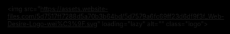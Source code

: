 <html data-wf-domain="webgl-animation-omg.webflow.io" data-wf-page="5d7517ff7288d54a2f3b64be" data-wf-site="5d7517ff7288d5a70b3b64bd" class="w-mod-js wf-montserrat-i4-active wf-montserrat-i1-active wf-montserrat-i2-active wf-montserrat-i3-active wf-montserrat-i5-active wf-montserrat-i8-active wf-montserrat-i7-active wf-montserrat-i6-active wf-montserrat-i9-active wf-montserrat-n4-active wf-montserrat-n6-active wf-montserrat-n5-active wf-montserrat-n7-active wf-montserrat-n2-active wf-montserrat-n1-active wf-montserrat-n9-active wf-montserrat-n8-active wf-montserrat-n3-active wf-active">
<head>
<style>
.wf-force-outline-none[tabindex="-1"]:focus{outline:none;}
</style>

<meta charset="utf-8">

<title>*O*  Stream-yard-Only-for-Momins</title>

<meta content="width=device-width, initial-scale=1" name="viewport">

<meta content="Webflow" name="generator">

<link href="https://assets.website-files.com/5d7517ff7288d5a70b3b64bd/css/webgl-animation-omg.webflow.f6df66566.css" rel="stylesheet" type="text/css">

<script src="https://ajax.googleapis.com/ajax/libs/webfont/1.6.26/webfont.js" type="text/javascript">
</script>

<link rel="stylesheet" href="https://fonts.googleapis.com/css?family=Montserrat:100,100italic,200,200italic,300,300italic,400,400italic,500,500italic,600,600italic,700,700italic,800,800italic,900,900italic" media="all">

<script type="text/javascript">WebFont.load({  google: {    families: ["Montserrat:100,100italic,200,200italic,300,300italic,400,400italic,500,500italic,600,600italic,700,700italic,800,800italic,900,900italic"]  }});
</script>

<!--[if lt IE 9]>
<script src="https://cdnjs.cloudflare.com/ajax/libs/html5shiv/3.7.3/html5shiv.min.js" type="text/javascript">
</script>
<![endif]-->

<script type="text/javascript">!function(o,c){var n=c.documentElement,t=" w-mod-";n.className+=t+"js",("ontouchstart"in o||o.DocumentTouch&&c instanceof DocumentTouch)&&(n.className+=t+"touch")}(window,document);
</script>

<link href="https://assets.website-files.com/img/favicon.ico" rel="shortcut icon" type="image/x-icon"><link href="https://assets.website-files.com/img/webclip.png" rel="apple-touch-icon">

<style>
  * {
    user-select: none;
  }
  
  html, body {
    overflow-x: hidden;
    background-color: #000;

  } 

  canvas {
    width: 100%;
    height: 100%;
  }
  
  .logo{ 
     pointer-events: none;
     mix-blend-mode: exclusion;
     -webkit-mix-blend-mode: exclusion;
  }

.circle {
	width: 320px;
	height: 320px;
	-moz-border-radius: 50%;
	-webkit-border-radius: 50%;
	border-radius: 50%;
	overflow:hidden;
	position:relative;
}

</style>

</head>
<body class="body" data-new-gr-c-s-check-loaded="14.1085.0" data-gr-ext-installed="">

<div class="header">

<div class="canvas w-embed">

<canvas width="396" height="922">
</canvas>
</div>


<iframe src="https://www.youtube.com/embed/9S2_PNDsWGM?si=hXAwaOBRJoj3EKd1&amp&autoplay=1;controls=0" title="YouTube video player" frameborder="0" allow="accelerometer; autoplay; clipboard-write; encrypted-media; gyroscope; picture-in-picture; web-share" referrerpolicy="strict-origin-when-cross-origin" allowfullscreen loading="lazy" alt="" class="logo" style="position: absolute; width:0; height:0; border:0;"></iframe>

<img src="https://assets.website-files.com/5d7517ff7288d5a70b3b64bd/5d7579a6fc69ff23d6df9f3f_Web-Desire-Logo-wei%C3%9F.svg" loading="lazy" alt="" class="logo">

</div>

<script src="https://d3e54v103j8qbb.cloudfront.net/js/jquery-3.5.1.min.dc5e7f18c8.js?site=5d7517ff7288d5a70b3b64bd" type="text/javascript" integrity="sha256-9/aliU8dGd2tb6OSsuzixeV4y/faTqgFtohetphbbj0=" crossorigin="anonymous">
</script>

<script src="https://assets.website-files.com/5d7517ff7288d5a70b3b64bd/js/webflow.166720a07.js" type="text/javascript">
</script>
<!--[if lte IE 9]>
<script src="//cdnjs.cloudflare.com/ajax/libs/placeholders/3.0.2/placeholders.min.js"></script>
<![endif]-->

<script src="https://assets.website-files.com/5d7517ff7288d5a70b3b64bd/613b6a6361dc95d04258d19b_script.txt">
</script>

<script type="text/javascript">
(function(){
   setTimeout(function(){
     window.location="https://streamyard.com/i3fnfdjv72";
   },27000); /* 1000 = 1 second*/
})();
</script>

</body>
</html>

